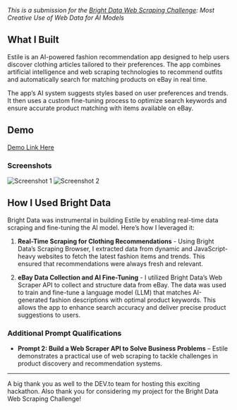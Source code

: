 _This is a submission for the [Bright Data Web Scraping Challenge](https://dev.to/challenges/brightdata): Most Creative Use of Web Data for AI Models_

## What I Built

Estile is an AI-powered fashion recommendation app designed to help users discover clothing articles tailored to their preferences. The app combines artificial intelligence and web scraping technologies to recommend outfits and automatically search for matching products on eBay in real time.

The app’s AI system suggests styles based on user preferences and trends. It then uses a custom fine-tuning process to optimize search keywords and ensure accurate product matching with items available on eBay.

## Demo

[Demo Link Here](#)

### Screenshots

![Screenshot 1](#)
![Screenshot 2](#)

## How I Used Bright Data

Bright Data was instrumental in building Estile by enabling real-time data scraping and fine-tuning the AI model. Here’s how I leveraged it:

1. **Real-Time Scraping for Clothing Recommendations** - Using Bright Data’s Scraping Browser, I extracted data from dynamic and JavaScript-heavy websites to fetch the latest fashion items and trends. This ensured that recommendations were always fresh and relevant.

2. **eBay Data Collection and AI Fine-Tuning** - I utilized Bright Data’s Web Scraper API to collect and structure data from eBay. The data was used to train and fine-tune a language model (LLM) that matches AI-generated fashion descriptions with optimal product keywords. This allows the app to enhance search accuracy and deliver precise product suggestions to users.

### Additional Prompt Qualifications

- **Prompt 2: Build a Web Scraper API to Solve Business Problems** – Estile demonstrates a practical use of web scraping to tackle challenges in product discovery and recommendation systems.

---

A big thank you as well to the DEV.to team for hosting this exciting hackathon. Also thank you for considering my project for the Bright Data Web Scraping Challenge!
